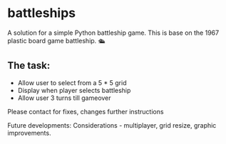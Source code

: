 # battleships

<p>A solution for a simple Python battleship game. This is base on the 1967 plastic board game battleship. 🛳</p>

<h2>The task: </h2>
<ul>
  <li>Allow user to select from a 5 * 5 grid</li>
  <li>Display when player selects battleship</li>
  <li>Allow user 3 turns till gameover</li>
</ul>

<p>Please contact for fixes, changes further instructions</p>
<p>Future developments: Considerations - multiplayer, grid resize, graphic improvements.</p>
